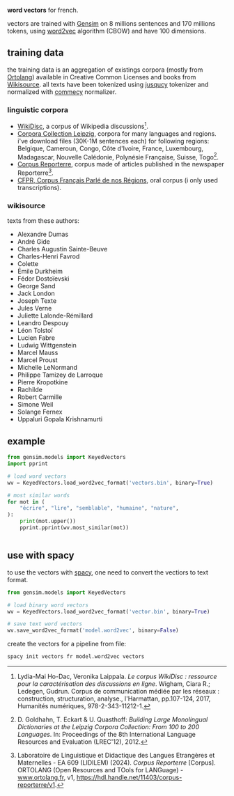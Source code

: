 __word vectors__ for french.

vectors are trained with [Gensim](https://radimrehurek.com/gensim/) on 8 millions sentences and 170 millions tokens, using [word2vec](https://radimrehurek.com/gensim/models/word2vec.html) algorithm (CBOW) and have 100 dimensions.

training data
-------------

the training data is an aggregation of existings corpora (mostly from [Ortolang](https://www.ortolang.fr/fr/accueil/)) available in Creative Common Licenses and books from [Wikisource](https://fr.wikisource.org/wiki/Wikisource:Accueil). all texts have been tokenized using [jusqucy](https://github.com/thjbdvlt/jusquci) tokenizer and normalized with [commecy](https://github.com/thjbdvlt/commecy) normalizer.

### linguistic corpora

- [WikiDisc](https://www.ortolang.fr/market/corpora/wikidisc), a corpus of Wikipedia discussions[^1].
- [Corpora Collection Leipzig](https://wortschatz.uni-leipzig.de/en/download/French), corpora for many languages and regions. i've download files (30K-1M sentences each) for following regions: Belgique, Cameroun, Congo, Côte d'Ivoire, France, Luxembourg, Madagascar, Nouvelle Calédonie, Polynésie Française, Suisse, Togo[^2].
- [Corpus Reporterre](https://www.ortolang.fr/market/corpora/corpus-reporterre), corpus made of articles published in the newspaper Reporterre[^3].
- [CFPR, Corpus Français Parlé de nos Régions](https://cfpr.huma-num.fr/), oral corpus (i only used transcriptions).

[^1]: Lydia-Mai Ho-Dac, Veronika Laippala. _Le corpus WikiDisc : ressource pour la caractérisation des discussions en ligne_. Wigham, Ciara R.; Ledegen, Gudrun. Corpus de communication médiée par les réseaux : construction, structuration, analyse., l'Harmattan, pp.107-124, 2017, Humanités numériques, 978-2-343-11212-1. 

[^2]: D. Goldhahn, T. Eckart & U. Quasthoff: _Building Large Monolingual Dictionaries at the Leipzig Corpora Collection: From 100 to 200 Languages_. In: Proceedings of the 8th International Language Resources and Evaluation (LREC'12), 2012.

[^3]: Laboratoire de Linguistique et Didactique des Langues Etrangères et Maternelles - EA 609 (LIDILEM) (2024). _Corpus Reporterre_ [Corpus]. ORTOLANG (Open Resources and TOols for LANGuage) - www.ortolang.fr, v1, https://hdl.handle.net/11403/corpus-reporterre/v1. 

### wikisource

texts from these authors:

 - Alexandre Dumas
 - André Gide
 - Charles Augustin Sainte-Beuve
 - Charles-Henri Favrod
 - Colette
 - Émile Durkheim
 - Fédor Dostoïevski
 - George Sand
 - Jack London
 - Joseph Texte
 - Jules Verne
 - Juliette Lalonde-Rémillard
 - Leandro Despouy
 - Léon Tolstoï
 - Lucien Fabre
 - Ludwig Wittgenstein
 - Marcel Mauss
 - Marcel Proust
 - Michelle LeNormand
 - Philippe Tamizey de Larroque
 - Pierre Kropotkine
 - Rachilde
 - Robert Carmille
 - Simone Weil
 - Solange Fernex
 - Uppaluri Gopala Krishnamurti

example
-------

```python
from gensim.models import KeyedVectors
import pprint

# load word vectors
wv = KeyedVectors.load_word2vec_format('vectors.bin', binary=True)

# most similar words
for mot in (
    "écrire", "lire", "semblable", "humaine", "nature",
):
    print(mot.upper())
    pprint.pprint(wv.most_similar(mot))
```

```txt
```

use with spacy
--------------

to use the vectors with [spacy](https://spacy.io/), one need to convert the vectiors to text format.

```python
from gensim.models import KeyedVectors

# load binary word vectors
wv = KeyedVectors.load_word2vec_format('vector.bin', binary=True)

# save text word vectors
wv.save_word2vec_format('model.word2vec', binary=False)
```

create the vectors for a pipeline from file:

```bash
spacy init vectors fr model.word2vec vectors
```
